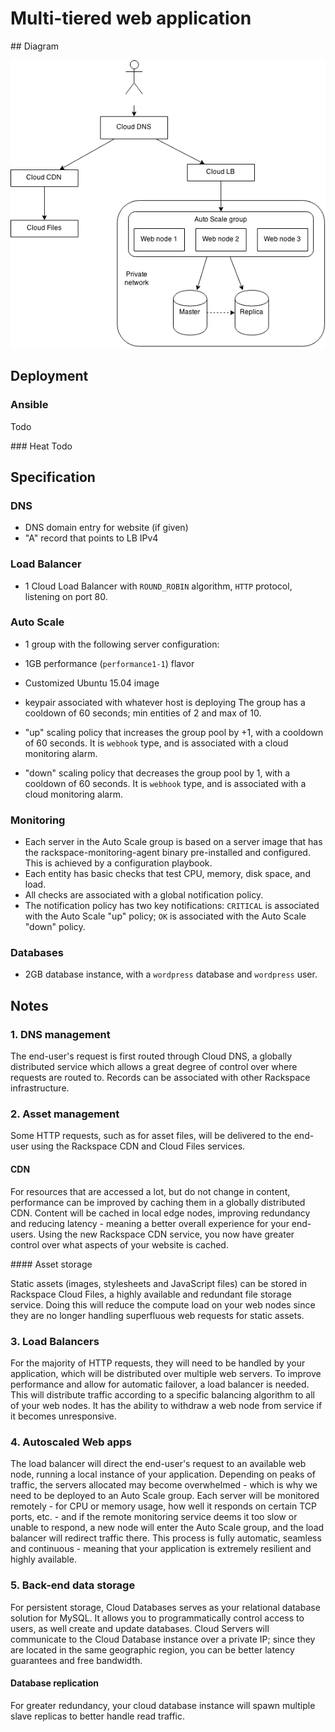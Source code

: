 # Multi-tiered web application

## Diagram

![Web application on Rackspace](./diagram.png)

## Deployment

### Ansible
Todo

### Heat
Todo 

## Specification

### DNS
- DNS domain entry for website (if given)
- "A" record that points to LB IPv4

### Load Balancer
- 1 Cloud Load Balancer with `ROUND_ROBIN` algorithm, `HTTP` protocol, listening on port 80.

### Auto Scale
- 1 group with the following server configuration:
 - 1GB performance (`performance1-1`) flavor
 - Customized Ubuntu 15.04 image
 - keypair associated with whatever host is deploying
 The group has a cooldown of 60 seconds; min entities of 2 and max of 10. 

- "up" scaling policy that increases the group pool by +1, with a cooldown of 60 seconds. It is `webhook` type, and is associated with a cloud monitoring alarm.

- "down" scaling policy that decreases the group pool by 1, with a cooldown of 60 seconds. It is `webhook` type, and is associated with a cloud monitoring alarm.

### Monitoring
- Each server in the Auto Scale group is based on a server image that has the rackspace-monitoring-agent binary pre-installed and configured. This is achieved by a configuration playbook.
- Each entity has basic checks that test CPU, memory, disk space, and load.
- All checks are associated with a global notification policy.
- The notification policy has two key notifications: `CRITICAL` is associated with the Auto Scale "up" policy; `OK` is associated with the Auto Scale "down" policy.

### Databases
- 2GB database instance, with a `wordpress` database and `wordpress` user. 

## Notes

### 1. DNS management

The end-user's request is first routed through Cloud DNS, a globally distributed service which allows a great degree of control over where requests are routed to.  Records can be associated with other Rackspace infrastructure.

### 2. Asset management

Some HTTP requests, such as for asset files, will be delivered to the end-user using the Rackspace CDN and Cloud Files services.

#### CDN

For resources that are accessed a lot, but do not change in content, performance can be improved by caching them in a globally distributed CDN. Content will be cached in local edge nodes, improving redundancy and reducing latency - meaning a better overall experience for your end-users. Using the new Rackspace CDN service, you now have greater control over what aspects of your website is cached.

#### Asset storage

Static assets (images, stylesheets and JavaScript files) can be stored in Rackspace Cloud Files, a highly available and redundant file storage service. Doing this will reduce the compute load on your web nodes since they are no longer handling superfluous web requests for static assets.

### 3. Load Balancers

For the majority of HTTP requests, they will need to be handled by your application, which will be distributed over multiple web servers. To improve performance and allow for automatic failover, a load balancer is needed. This will distribute traffic according to a specific balancing algorithm to all of your web nodes. It has the ability to withdraw a web node from service if it becomes unresponsive.

### 4. Autoscaled Web apps

The load balancer will direct the end-user's request to an available web node, running a local instance of your application. Depending on peaks of traffic, the servers allocated may become overwhelmed - which is why we need to be deployed to an Auto Scale group. Each server will be monitored remotely - for CPU or memory usage, how well it responds on certain TCP ports, etc. - and if the remote monitoring service deems it too slow or unable to respond, a new node will enter the Auto Scale group, and the load balancer will redirect traffic there. This process is fully automatic, seamless and continuous - meaning that your application is extremely resilient and highly available.

### 5. Back-end data storage

For persistent storage, Cloud Databases serves as your relational database solution for MySQL. It allows you to programmatically control access to users, as well create and update databases. Cloud Servers will communicate to the Cloud Database instance over a private IP; since they are located in the same geographic region, you can be better latency guarantees and free bandwidth.

#### Database replication

For greater redundancy, your cloud database instance will spawn multiple slave replicas to better handle read traffic.
